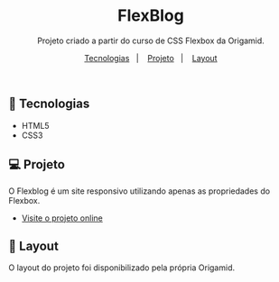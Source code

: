 <h1 align="center"> FlexBlog </h1>

<p align="center">
Projeto criado a partir do curso de CSS Flexbox da Origamid.<br/>
</p>

<p align="center">
  <a href="#-tecnologias">Tecnologias</a>&nbsp;&nbsp;&nbsp;|&nbsp;&nbsp;&nbsp;
  <a href="#-projeto">Projeto</a>&nbsp;&nbsp;&nbsp;|&nbsp;&nbsp;&nbsp;
  <a href="#-layout">Layout</a>
</p>

<br>

## 🚀 Tecnologias

- HTML5
- CSS3

## 💻 Projeto

O Flexblog é um site responsivo utilizando apenas as propriedades do Flexbox.

- [Visite o projeto online](https://iasmincorrea.github.io/FlexBlog/)

## 🔖 Layout

O layout do projeto foi disponibilizado pela própria Origamid.
